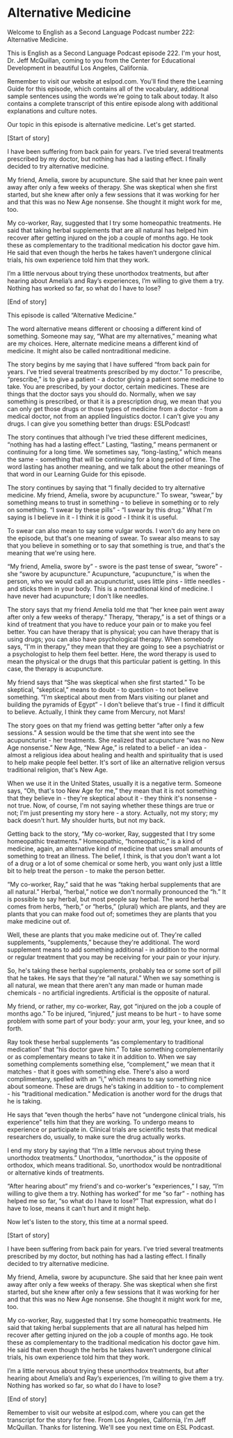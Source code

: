 # Alternative Medicine

Welcome to English as a Second Language Podcast number 222: Alternative Medicine.

This is English as a Second Language Podcast episode 222.  I'm your host, Dr. Jeff McQuillan, coming to you from the Center for Educational Development in beautiful Los Angeles, California.

Remember to visit our website at eslpod.com.  You'll find there the Learning Guide for this episode, which contains all of the vocabulary, additional sample sentences using the words we're going to talk about today.  It also contains a complete transcript of this entire episode along with additional explanations and culture notes.

Our topic in this episode is alternative medicine.  Let's get started.

[Start of story]

I have been suffering from back pain for years.  I’ve tried several treatments prescribed by my doctor, but nothing has had a lasting effect.  I finally decided to try alternative medicine.

My friend, Amelia, swore by acupuncture.  She said that her knee pain went away after only a few weeks of therapy.  She was skeptical when she first started, but she knew after only a few sessions that it was working for her and that this was no New Age nonsense.  She thought it might work for me, too.

My co-worker, Ray, suggested that I try some homeopathic treatments.  He said that taking herbal supplements that are all natural has helped him recover after getting injured on the job a couple of months ago.  He took these as complementary to the traditional medication his doctor gave him.  He said that even though the herbs he takes haven’t undergone clinical trials, his own experience told him that they work.

I’m a little nervous about trying these unorthodox treatments, but after hearing about Amelia’s and Ray’s experiences, I’m willing to give them a try.  Nothing has worked so far, so what do I have to lose?

[End of story]

 This episode is called “Alternative Medicine.”

The word alternative means different or choosing a different kind of something. Someone may say, “What are my alternatives,” meaning what are my choices. Here, alternate medicine means a different kind of medicine.  It might also be called nontraditional medicine.

The story begins by me saying that I have suffered “from back pain for years. I’ve tried several treatments prescribed by my doctor.”  To prescribe, “prescribe,” is to give a patient - a doctor giving a patient some medicine to take.  You are prescribed, by your doctor, certain medicines.  These are things that the doctor says you should do.  Normally, when we say something is prescribed, or that it is a prescription drug, we mean that you can only get those drugs or those types of medicine from a doctor - from a medical doctor, not from an applied linguistics doctor.  I can't give you any drugs.  I can give you something better than drugs: ESLPodcast!

The story continues that although I've tried these different medicines, “nothing has had a lasting effect.”  Lasting, “lasting,” means permanent or continuing for a long time.  We sometimes say, “long-lasting,” which means the same - something that will be continuing for a long period of time.  The word lasting has another meaning, and we talk about the other meanings of that word in our Learning Guide for this episode.

The story continues by saying that “I finally decided to try alternative medicine. My friend, Amelia, swore by acupuncture.”  To swear, “swear,” by something means to trust in something - to believe in something or to rely on something.  “I swear by these pills” - “I swear by this drug.”  What I'm saying is I believe in it - I think it is good - I think it is useful.

To swear can also mean to say some vulgar words.  I won't do any here on the episode, but that's one meaning of swear.  To swear also means to say that you believe in something or to say that something is true, and that's the meaning that we're using here.

“My friend, Amelia, swore by” - swore is the past tense of swear, “swore” - she “swore by acupuncture.”  Acupuncture, “acupuncture,” is when the person, who we would call an acupuncturist, uses little pins - little needles - and sticks them in your body.  This is a nontraditional kind of medicine.  I have never had acupuncture; I don't like needles.

 The story says that my friend Amelia told me that “her knee pain went away after only a few weeks of therapy.”  Therapy, “therapy,” is a set of things or a kind of treatment that you have to reduce your pain or to make you feel better.  You can have therapy that is physical; you can have therapy that is using drugs; you can also have psychological therapy.  When somebody says, “I'm in therapy,” they mean that they are going to see a psychiatrist or a psychologist to help them feel better.  Here, the word therapy is used to mean the physical or the drugs that this particular patient is getting.  In this case, the therapy is acupuncture.

My friend says that “She was skeptical when she first started.”  To be skeptical, “skeptical,” means to doubt - to question - to not believe something.  “I'm skeptical about men from Mars visiting our planet and building the pyramids of Egypt” - I don't believe that's true - I find it difficult to believe.  Actually, I think they came from Mercury, not Mars!

The story goes on that my friend was getting better “after only a few sessions.”  A session would be the time that she went into see the acupuncturist - her treatments.  She realized that acupuncture “was no New Age nonsense.”  New Age, “New Age,” is related to a belief - an idea - almost a religious idea about healing and health and spirituality that is used to help make people feel better. It's sort of like an alternative religion versus traditional religion, that's New Age.

When we use it in the United States, usually it is a negative term.  Someone says, “Oh, that's too New Age for me,” they mean that it is not something that they believe in - they're skeptical about it - they think it's nonsense - not true. Now, of course, I'm not saying whether these things are true or not; I'm just presenting my story here - a story.  Actually, not my story; my back doesn't hurt. My shoulder hurts, but not my back.

Getting back to the story, “My co-worker, Ray, suggested that I try some homeopathic treatments.”  Homeopathic, “homeopathic,” is a kind of medicine, again, an alternative kind of medicine that uses small amounts of something to treat an illness.  The belief, I think, is that you don't want a lot of a drug or a lot of some chemical or some herb, you want only just a little bit to help treat the person - to make the person better.

“My co-worker, Ray,” said that he was “taking herbal supplements that are all natural.”  Herbal, “herbal,” notice we don't normally pronounced the “h.”  It is possible to say herbal, but most people say herbal.  The word herbal comes from herbs, “herb,” or “herbs,” (plural) which are plants, and they are plants that you can make food out of; sometimes they are plants that you make medicine out of.

 Well, these are plants that you make medicine out of.  They're called supplements, “supplements,” because they're additional.  The word supplement means to add something additional - in addition to the normal or regular treatment that you may be receiving for your pain or your injury.

So, he's taking these herbal supplements, probably tea or some sort of pill that he takes.  He says that they're “all natural.”  When we say something is all natural, we mean that there aren't any man made or human made chemicals - no artificial ingredients.  Artificial is the opposite of natural.

My friend, or rather, my co-worker, Ray, got “injured on the job a couple of months ago.”  To be injured, “injured,” just means to be hurt - to have some problem with some part of your body: your arm, your leg, your knee, and so forth.

Ray took these herbal supplements “as complementary to traditional medication” that “his doctor gave him.”  To take something complementarily or as complementary means to take it in addition to.  When we say something complements something else, “complement,” we mean that it matches - that it goes with something else.  There's also a word complimentary, spelled with an “i,” which means to say something nice about someone.  These are drugs he's taking in addition to - to complement - his “traditional medication.”  Medication is another word for the drugs that he is taking.

He says that “even though the herbs” have not “undergone clinical trials, his experience” tells him that they are working.  To undergo means to experience or participate in.  Clinical trials are scientific tests that medical researchers do, usually, to make sure the drug actually works.

I end my story by saying that “I’m a little nervous about trying these unorthodox treatments.”  Unorthodox, “unorthodox,” is the opposite of orthodox, which means traditional.  So, unorthodox would be nontraditional or alternative kinds of treatments.

“After hearing about” my friend's and co-worker's “experiences,” I say, “I’m willing to give them a try.  Nothing has worked” for me “so far” - nothing has helped me so far, “so what do I have to lose?”  That expression, what do I have to lose, means it can't hurt and it might help.

Now let's listen to the story, this time at a normal speed.

 [Start of story]

I have been suffering from back pain for years.  I’ve tried several treatments prescribed by my doctor, but nothing has had a lasting effect.  I finally decided to try alternative medicine.

My friend, Amelia, swore by acupuncture.  She said that her knee pain went away after only a few weeks of therapy.  She was skeptical when she first started, but she knew after only a few sessions that it was working for her and that this was no New Age nonsense.  She thought it might work for me, too.

My co-worker, Ray, suggested that I try some homeopathic treatments.  He said that taking herbal supplements that are all natural has helped him recover after getting injured on the job a couple of months ago.  He took these as complementary to the traditional medication his doctor gave him.  He said that even though the herbs he takes haven’t undergone clinical trials, his own experience told him that they work.

I’m a little nervous about trying these unorthodox treatments, but after hearing about Amelia’s and Ray’s experiences, I’m willing to give them a try.  Nothing has worked so far, so what do I have to lose?

[End of story]



Remember to visit our website at eslpod.com, where you can get the transcript for the story for free.  From Los Angeles, California, I'm Jeff McQuillan.  Thanks for listening.  We'll see you next time on ESL Podcast.



